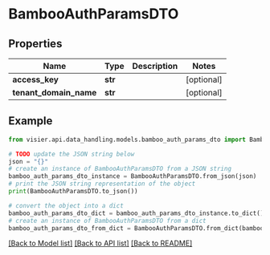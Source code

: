 # BambooAuthParamsDTO


## Properties

Name | Type | Description | Notes
------------ | ------------- | ------------- | -------------
**access_key** | **str** |  | [optional] 
**tenant_domain_name** | **str** |  | [optional] 

## Example

```python
from visier.api.data_handling.models.bamboo_auth_params_dto import BambooAuthParamsDTO

# TODO update the JSON string below
json = "{}"
# create an instance of BambooAuthParamsDTO from a JSON string
bamboo_auth_params_dto_instance = BambooAuthParamsDTO.from_json(json)
# print the JSON string representation of the object
print(BambooAuthParamsDTO.to_json())

# convert the object into a dict
bamboo_auth_params_dto_dict = bamboo_auth_params_dto_instance.to_dict()
# create an instance of BambooAuthParamsDTO from a dict
bamboo_auth_params_dto_from_dict = BambooAuthParamsDTO.from_dict(bamboo_auth_params_dto_dict)
```
[[Back to Model list]](../README.md#documentation-for-models) [[Back to API list]](../README.md#documentation-for-api-endpoints) [[Back to README]](../README.md)


